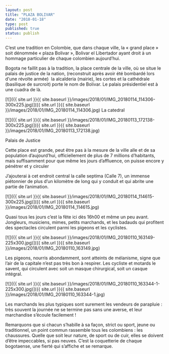 ```yaml
---
layout: post
title: "PLAZA BOLIVAR"
date: "2018-01-18"
type: post
published: true
status: publish
---
```


C’est une tradition en Colombie, que dans chaque ville, la « grand place » soit dénommée « plaza Bolivar », Bolivar el Libertador ayant droit à un hommage particulier de chaque colombien aujourd’hui.

Bogota ne faillit pas à la tradition, la place centrale de la ville, où se situe le palais de justice de la nation, (reconstruit après avoir été bombardé lors d'une révolte armée)  la alcalderia (mairie), les cortes et la cathédrale (basilique de surcroit) porte le nom de Bolivar. Le palais présidentiel est à une cuadra de là.

[![]({{ site.url }}{{ site.baseurl }}/images/2018/01/IMG_20180114_114306-300x225.jpg)]({{ site.url }}{{ site.baseurl }}/images/2018/01/IMG_20180114_114306.jpg) La catedral

[![]({{ site.url }}{{ site.baseurl }}/images/2018/01/IMG_20180113_172138-300x225.jpg)]({{ site.url }}{{ site.baseurl }}/images/2018/01/IMG_20180113_172138.jpg)

Palais de Justice

Cette place est grande, peut être pas à la mesure de la ville alle et de sa population d’aujourd’hui, officiellement de plus de 7 millions d’habitants, mais suffisamment pour que même les jours d’affluence, on puisse encore y pénétrer et y circuler

J’ajouterai à cet endroit central la calle septima (Calle 7), un immense piétonnier de plus d’un kilomètre de long qui y conduit et qui abrite une partie de l’animation.

[![]({{ site.url }}{{ site.baseurl }}/images/2018/01/IMG_20180114_114615-300x225.jpg)]({{ site.url }}{{ site.baseurl }}/images/2018/01/IMG_20180114_114615.jpg)

Quasi tous les jours c’est la fête ici dès 16h00 et même un peu avant. Jongleurs, musiciens, mimes, petits marchands, et les badauds qui profitent des spectacles circulent parmi les pigeons et les cyclistes.

[![]({{ site.url }}{{ site.baseurl }}/images/2018/01/IMG_20180110_163149-225x300.jpg)]({{ site.url }}{{ site.baseurl }}/images/2018/01/IMG_20180110_163149.jpg)

Les pigeons, nourris abondamment, sont atteints de mélanisme, signe que l’air de la capitale n’est pas très bon à respirer. Les cycliste et motards le savent, qui circulent avec soit un masque chirurgical, soit un casque intégral.

[![]({{ site.url }}{{ site.baseurl }}/images/2018/01/IMG_20180110_163344-1-225x300.jpg)]({{ site.url }}{{ site.baseurl }}/images/2018/01/IMG_20180110_163344-1.jpg)

Les marchands les plus typiques sont surement les vendeurs de parapluie : très souvent la journée ne se termine pas sans une averse, et leur marchandise s’écoule facilement !

Remarquons que si chacun s’habille à sa façon, strict ou sport, jeune ou traditionnel, un point commun rassemble tous les colombiens : les chaussures. Quelle que soit leur nature, de sport ou de cuir, elles se doivent d’être impeccables, si pas neuves. C’est la coquetterie de chaque bogotaense, une fierté qui s’affiche et se remarque.
